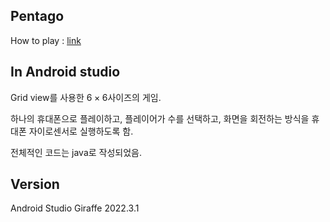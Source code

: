## Pentago
How to play : [link](https://youtu.be/y0kBs4-DNe8?si=3p1jdFBd5fvtXh9S)

## In Android studio
Grid view를 사용한 $6 \times 6$사이즈의 게임. 

하나의 휴대폰으로 플레이하고, 플레이어가 수를 선택하고, 화면을 회전하는 방식을 휴대폰 자이로센서로 실행하도록 함.

전체적인 코드는 java로 작성되었음. 

## Version
Android Studio Giraffe 2022.3.1